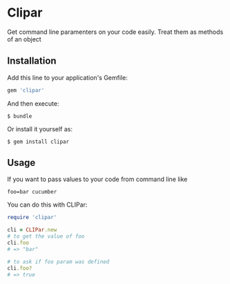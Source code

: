 # Clipar

Get command line paramenters on your code easily. Treat them as methods of an object

## Installation

Add this line to your application's Gemfile:

```ruby
gem 'clipar'
```

And then execute:

    $ bundle

Or install it yourself as:

    $ gem install clipar

## Usage

If you want to pass values to your code from command line like

```
foo=bar cucumber
```

You can do this with CLIPar:

```ruby
require 'clipar'

cli = CLIPar.new
# to get the value of foo
cli.foo
# => "bar"

# to ask if foo param was defined
cli.foo?
# => true

```
